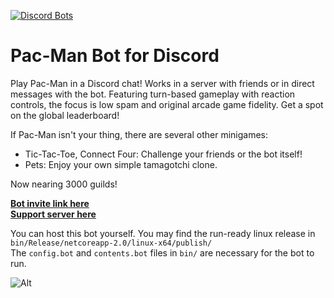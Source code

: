 [![Discord Bots](https://discordbots.org/api/widget/398127484983443468.svg)](https://discordbots.org/bot/398127484983443468)  
# Pac-Man Bot for Discord
Play Pac-Man in a Discord chat! Works in a server with friends or in direct messages with the bot. Featuring turn-based gameplay with reaction controls, the focus is low spam and original arcade game fidelity. Get a spot on the global leaderboard!

If Pac-Man isn't your thing, there are several other minigames:
* Tic-Tac-Toe, Connect Four: Challenge your friends or the bot itself!
* Pets: Enjoy your own simple tamagotchi clone.

Now nearing 3000 guilds!

[**Bot invite link here**](http://bit.ly/pacman-bot)  
[**Support server here**](https://discord.gg/hGHnfda)

You can host this bot yourself. You may find the run-ready linux release in `bin/Release/netcoreapp-2.0/linux-x64/publish/`  
The `config.bot` and `contents.bot` files in `bin/` are necessary for the bot to run.

![Alt](https://raw.githubusercontent.com/Samrux/Pac-Man-Bot/master/bin/Icon.ico)
